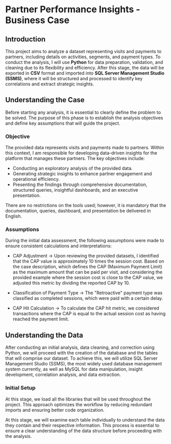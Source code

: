 # Partner Performance Insights - Business Case

## Introduction

This project aims to analyze a dataset representing visits and payments to partners, including details on activities, segments, and payment types. To conduct the analysis, I will use **Python** for data preparation, validation, and cleaning due to its flexibility and efficiency. After this stage, the data will be exported in **CSV** format and imported into **SQL Server Management Studio (SSMS)**, where it will be structured and processed to identify key correlations and extract strategic insights.

## Understanding the Case

Before starting any analysis, it is essential to clearly define the problem to be solved. The purpose of this phase is to establish the analysis objectives and define key assumptions that will guide the project.

### Objective

The provided data represents visits and payments made to partners. Within this context, I am responsible for developing data-driven insights for the platform that manages these partners. The key objectives include:

- Conducting an exploratory analysis of the provided data.
- Generating strategic insights to enhance partner engagement and operational efficiency.
- Presenting the findings through comprehensive documentation, structured queries, insightful dashboards, and an executive presentation.

There are no restrictions on the tools used; however, it is mandatory that the documentation, queries, dashboard, and presentation be delivered in English.

### Assumptions

During the initial data assessment, the following assumptions were made to ensure consistent calculations and interpretations:

- CAP Adjustment → Upon reviewing the provided datasets, I identified that the CAP value is approximately 10 times the session cost. Based on the case description, which defines the CAP (Maximum Payment Limit) as the maximum amount that can be paid per visit, and considering the provided example where the session cost is close to the CAP value, we adjusted this metric by dividing the reported CAP by 10.

- Classification of Payment Type → The "Retroactive" payment type was classified as completed sessions, which were paid with a certain delay.

- CAP Hit Calculation → To calculate the CAP hit metric, we considered transactions where the CAP is equal to the actual session cost as having reached the payment limit.

## Understanding the Data

After conducting an initial analysis, data cleaning, and correction using Python, we will proceed with the creation of the database and the tables that will comprise our dataset. To achieve this, we will utilize SQL Server Management Studio (SSMS), the most widely used database management system currently, as well as MySQL for data manipulation, insight development, correlation analysis, and data extraction.

### Initial Setup

At this stage, we load all the libraries that will be used throughout the project. This approach optimizes the workflow by reducing redundant imports and ensuring better code organization.

At this stage, we will examine each table individually to understand the data they contain and their respective information. This process is essential to ensure a clear understanding of the data structure before proceeding with the analysis.
